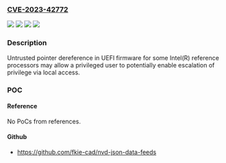 ### [CVE-2023-42772](https://cve.mitre.org/cgi-bin/cvename.cgi?name=CVE-2023-42772)
![](https://img.shields.io/static/v1?label=Product&message=UEFI%20firmware%20for%20some%20Intel(R)%20reference%20processors&color=blue)
![](https://img.shields.io/static/v1?label=Version&message=%3D%20See%20references%20&color=brighgreen)
![](https://img.shields.io/static/v1?label=Vulnerability&message=Untrusted%20pointer%20dereference&color=brighgreen)
![](https://img.shields.io/static/v1?label=Vulnerability&message=escalation%20of%20privilege&color=brighgreen)

### Description

Untrusted pointer dereference in UEFI firmware for some Intel(R) reference processors may allow a privileged user to potentially enable escalation of privilege via local access.

### POC

#### Reference
No PoCs from references.

#### Github
- https://github.com/fkie-cad/nvd-json-data-feeds

